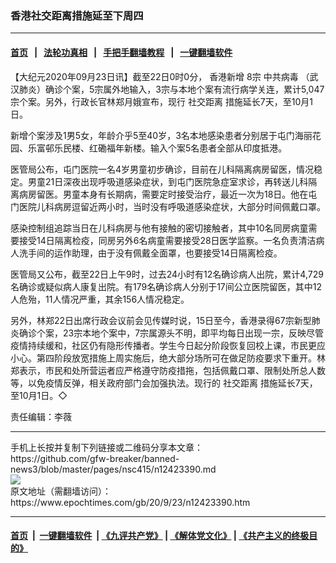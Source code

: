 ### 香港社交距离措施延至下周四
------------------------

#### [首页](https://github.com/gfw-breaker/banned-news3/blob/master/README.md) &nbsp;&nbsp;|&nbsp;&nbsp; [法轮功真相](https://github.com/begood0513/basic/blob/master/README.md)  &nbsp;&nbsp;|&nbsp;&nbsp; [手把手翻墙教程](https://github.com/gfw-breaker/guides/wiki)  &nbsp;&nbsp;|&nbsp;&nbsp; [一键翻墙软件](https://github.com/gfw-breaker/nogfw/blob/master/README.md)  



<div><p>
 【大纪元2020年09月23日讯】截至22日0时0分，
 <ok href="https://www.epochtimes.com/gb/tag/%E9%A6%99%E6%B8%AF%E6%96%B0%E5%A2%9E.html">
  香港新增
 </ok>
 8宗
 <ok href="https://www.epochtimes.com/gb/tag/%E4%B8%AD%E5%85%B1%E7%97%85%E6%AF%92.html">
  中共病毒
 </ok>
 （武汉肺炎）确诊个案，5宗属外地输入，3宗与本地个案有流行病学关连，累计5,047宗个案。另外，行政长官林郑月娥宣布，现行
 <ok href="https://www.epochtimes.com/gb/tag/%E7%A4%BE%E4%BA%A4%E8%B7%9D%E7%A6%BB.html">
  社交距离
 </ok>
 措施延长7天，至10月1日。
</p>
<p>
 新增个案涉及1男5女，年龄介乎5至40岁，3名本地感染患者分别居于屯门海丽花园、乐富邨乐民楼、红磡福年新楼。输入个案5名患者全部从印度抵港。
</p>
<p>
 医管局公布，屯门医院一名4岁男童初步确诊，目前在儿科隔离病房留医，情况稳定。男童21日深夜出现呼吸道感染症状，到屯门医院急症室求诊，再转送儿科隔离病房留医。男童本身有长期病，需要定时接受治疗，最近一次为18日。他在屯门医院儿科病房逗留近两小时，当时没有呼吸道感染症状，大部分时间佩戴口罩。
</p>
<p>
 感染控制组追踪当日在儿科病房与他有接触的密切接触者，其中10名同房病童需要接受14日隔离检疫，同房另外6名病童需要接受28日医学监察。一名负责清洁病人洗手间的运作助理，由于没有佩戴全面罩，也要接受14日隔离检疫。
</p>
<p>
 医管局又公布，截至22日上午9时，过去24小时有12名确诊病人出院，累计4,729名确诊或疑似病人康复出院。有179名确诊病人分别于17间公立医院留医，其中12人危殆，11人情况严重，其余156人情况稳定。
</p>
<p>
 另外，林郑22日出席行政会议前会见传媒时说，15日至今，香港录得67宗新型肺炎确诊个案，23宗本地个案中，7宗属源头不明，即平均每日出现一宗，反映尽管疫情持续缓和，社区仍有隐形传播者。学生今日起分阶段恢复回校上课，巿民更应小心。第四阶段放宽措施上周实施后，绝大部分场所可在做足防疫要求下重开。林郑表示，市民和处所营运者应严格遵守防疫措拖，包括佩戴口罩、限制处所总人数等，以免疫情反弹，相关政府部门会加强执法。现行的
 <ok href="https://www.epochtimes.com/gb/tag/%E7%A4%BE%E4%BA%A4%E8%B7%9D%E7%A6%BB.html">
  社交距离
 </ok>
 措施延长7天，至10月1日。◇
</p>
<p>
 责任编辑：李薇
</p>
</div>
<hr/>
手机上长按并复制下列链接或二维码分享本文章：<br/>
https://github.com/gfw-breaker/banned-news3/blob/master/pages/nsc415/n12423390.md <br/>
<a href='https://github.com/gfw-breaker/banned-news3/blob/master/pages/nsc415/n12423390.md'><img src='https://github.com/gfw-breaker/banned-news3/blob/master/pages/nsc415/n12423390.md.png'/></a> <br/>
原文地址（需翻墙访问）：https://www.epochtimes.com/gb/20/9/23/n12423390.htm


------------------------
#### [首页](https://github.com/gfw-breaker/banned-news3/blob/master/README.md) &nbsp;|&nbsp; [一键翻墙软件](https://github.com/gfw-breaker/nogfw/blob/master/README.md) &nbsp;| [《九评共产党》](https://github.com/gfw-breaker/9ping.md/blob/master/README.md#九评之一评共产党是什么) | [《解体党文化》](https://github.com/gfw-breaker/jtdwh.md/blob/master/README.md) | [《共产主义的终极目的》](https://github.com/gfw-breaker/gczydzjmd.md/blob/master/README.md)


<img src='http://gfw-breaker.win/banned-news3/pages/nsc415/n12423390.md' width='0px' height='0px'/>